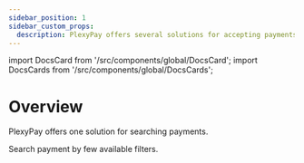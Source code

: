 ```yaml
---
sidebar_position: 1
sidebar_custom_props:
  description: PlexyPay offers several solutions for accepting payments.
---
```


import DocsCard from '/src/components/global/DocsCard';
import DocsCards from '/src/components/global/DocsCards';

# Overview

PlexyPay offers one solution for searching payments.

<DocsCards>
  <DocsCard header="Search payment"  href="/docs-portal/online_payments/search_payments/search_payment">
       <p>Search payment by few available filters.</p>
  </DocsCard>
</DocsCards>